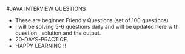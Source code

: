 #JAVA INTERVIEW QUESTIONS 
* These are beginner Friendly Questions.(set of 100 questions)
* I will be solving 5-6 questions daily and will be updated here with question , solution and the output.
* 20-DAYS-PRACTICE.
* HAPPY LEARNING !!

